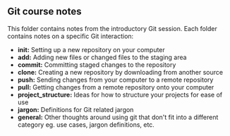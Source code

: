 ## Git course notes

This folder contains notes from the introductory Git session. Each folder contains notes on a specific Git interaction:

- **init:** Setting up a new repository on your computer
- **add:** Adding new files or changed files to the staging area
- **commit:** Committing staged changes to the repository
- **clone:** Creating a new repository by downloading from another source
- **push:** Sending changes from your computer to a remote repository
- **pull:** Getting changes from a remote repository onto your computer
- **project_structure:** Ideas for how to structure your projects for ease of use
- **jargon:** Definitions for Git related jargon
- **general:** Other thoughts around using git that don't fit into a different category eg. use cases, jargon definitions, etc.
